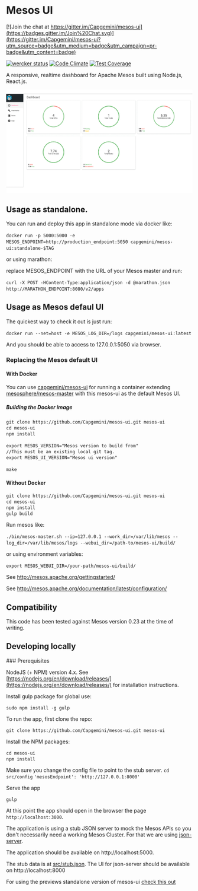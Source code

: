 # Mesos UI

[![Join the chat at https://gitter.im/Capgemini/mesos-ui](https://badges.gitter.im/Join%20Chat.svg)](https://gitter.im/Capgemini/mesos-ui?utm_source=badge&utm_medium=badge&utm_campaign=pr-badge&utm_content=badge)

[![wercker status](https://app.wercker.com/status/3e566621ba967bfeb6ee57a76ddf42cc/s/master "wercker status")](https://app.wercker.com/project/bykey/3e566621ba967bfeb6ee57a76ddf42cc)
[![Code Climate](https://codeclimate.com/github/Capgemini/mesos-ui/badges/gpa.svg)](https://codeclimate.com/github/Capgemini/mesos-ui)
[![Test Coverage](https://codeclimate.com/github/Capgemini/mesos-ui/badges/coverage.svg)](https://codeclimate.com/github/Capgemini/mesos-ui/coverage)

A responsive, realtime dashboard for Apache Mesos built using Node.js, React.js.

![dashboard](docs/mesos-ui.gif)

## Usage as standalone.

You can run and deploy this app in standalone mode via docker like:

```docker run -p 5000:5000 -e MESOS_ENDPOINT=http://production_endpoint:5050 capgemini/mesos-ui:standalone-$TAG```

or using marathon:

replace MESOS_ENDPOINT with the URL of your Mesos master and run:

``` curl -X POST -HContent-Type:application/json -d @marathon.json http://MARATHON_ENDPOINT:8080/v2/apps ```

## Usage as Mesos defaul UI

The quickest way to check it out is just run:

``` docker run --net=host -e MESOS_LOG_DIR=/logs capgemini/mesos-ui:latest ```

And you should be able to access to 127.0.0.1:5050 via browser.

### Replacing the Mesos default UI

#### With Docker

You can use [capgemini/mesos-ui](https://hub.docker.com/r/capgemini/mesos-ui/) for running a container extending [mesosphere/mesos-master](https://hub.docker.com/r/mesosphere/mesos-master/) with this mesos-ui as the default Mesos UI.

##### Building the Docker image

```
git clone https://github.com/Capgemini/mesos-ui.git mesos-ui
cd mesos-ui
npm install

export MESOS_VERSION="Mesos version to build from"
//This must be an existing local git tag.
export MESOS_UI_VERSION="Mesos ui version"

make
```

#### Without Docker

```
git clone https://github.com/Capgemini/mesos-ui.git mesos-ui
cd mesos-ui
npm install
gulp build
```

Run mesos like:

```./bin/mesos-master.sh --ip=127.0.0.1 --work_dir=/var/lib/mesos --log_dir=/var/lib/mesos/logs --webui_dir=/path-to/mesos-ui/build/```

or using environment variables:

```export MESOS_WEBUI_DIR=/your-path/mesos-ui/build/```

See http://mesos.apache.org/gettingstarted/

See http://mesos.apache.org/documentation/latest/configuration/

## Compatibility

This code has been tested against Mesos version 0.23 at the time of writing.

## Developing locally

### Prerequisites

NodeJS (+ NPM) version 4.x. See [https://nodejs.org/en/download/releases/](https://nodejs.org/en/download/releases/) for installation instructions.

Install gulp package for global use:

```
sudo npm install -g gulp
```

To run the app, first clone the repo:

```
git clone https://github.com/Capgemini/mesos-ui.git mesos-ui
```

Install the NPM packages:

```
cd mesos-ui
npm install
```
Make sure you change the config file to point to the stub server.
```cd src/config```
```'mesosEndpoint': 'http://127.0.0.1:8000'``` 

Serve the app

```
gulp
```

At this point the app should open in the browser the page `http://localhost:3000`.

The application is using a stub JSON server to mock the Mesos APIs
so you don't necessarily need a working Mesos Cluster. For that we are using
[json-server](https://github.com/typicode/json-server).

The application should be available on http://localhost:5000.

The stub data is at [src/stub.json](https://github.com/Capgemini/mesos-ui/blob/master/src/stub.json). The UI for json-server should be available on http://localhost:8000

For using the previews standalone version of mesos-ui [check this out](https://github.com/Capgemini/mesos-ui/tree/0.1.1)





